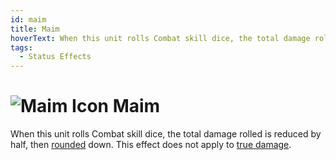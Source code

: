 ```yaml
---
id: maim
title: Maim
hoverText: When this unit rolls Combat skill dice, the total damage rolled is reduced by half, then [rounded](/docs/glossary/rounding) down. This effect does not apply to [true damage](/docs/glossary/true-damage).
tags:
  - Status Effects
---
```


# <img src="/icons/maim.svg" alt="Maim Icon" /> Maim

When this unit rolls Combat skill dice, the total damage rolled is reduced by half, then [rounded](/docs/glossary/rounding) down. This effect does not apply to [true damage](/docs/glossary/true-damage).
